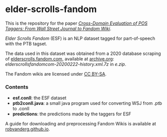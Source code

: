 # elder-scrolls-fandom
This is the repository for the paper [*Cross-Domain Evaluation of POS Taggers: From Wall Street Journal to Fandom Wiki*](https://arxiv.org/abs/2304.13989).

*Elder Scrolls Fandom* (ESF) is an NLP dataset tagged for part-of-speech with the PTB tagset.

The data used in this dataset was obtained from a 2020 database scraping of [elderscrolls.fandom.com](https://elderscrolls.fandom.com/wiki/The_Elder_Scrolls_Wiki), available at [archive.org](https://archive.org/download/wikia_dump_20200214): *elderscrollsfandomcom-20200222-history.xml.7z* in *e.zip*.

The Fandom wikis are licensed under [CC BY-SA](https://creativecommons.org/licenses/by-sa/3.0/).

### Contents

* **esf.conll**: the ESF dataset
* **ptb2conll.java**: a small java program used for converting WSJ from .ptb to .conll
* **predictions**: the predictions made by the taggers for ESF

A guide for downloading and preprocessing Fandom Wikis is available at [robvanderg.github.io](https://robvanderg.github.io/blog/wikia.htm).
